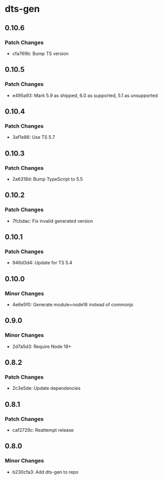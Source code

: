 # dts-gen

## 0.10.6

### Patch Changes

- cfa769b: Bump TS version

## 0.10.5

### Patch Changes

- e495a93: Mark 5.9 as shipped, 6.0 as supported, 5.1 as unsupported

## 0.10.4

### Patch Changes

- 3af1e86: Use TS 5.7

## 0.10.3

### Patch Changes

- 2a6318d: Bump TypeScript to 5.5

## 0.10.2

### Patch Changes

- 7fcbdac: Fix invalid generated version

## 0.10.1

### Patch Changes

- 946d3d4: Update for TS 5.4

## 0.10.0

### Minor Changes

- 4e6e5f0: Generate module=node16 instead of commonjs

## 0.9.0

### Minor Changes

- 2d7a5d3: Require Node 18+

## 0.8.2

### Patch Changes

- 2c3e5de: Update dependencies

## 0.8.1

### Patch Changes

- caf2729c: Reattempt release

## 0.8.0

### Minor Changes

- b230cfa3: Add dts-gen to repo
